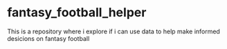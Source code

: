 # fantasy_football_helper
This is a repository where i explore if i can use data to help make informed desicions on fantasy football 
